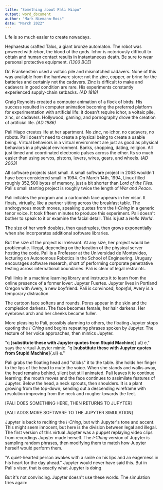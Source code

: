 ```yaml
---
title: "Something about Pali Hiapo"
output: word_document
author: "Mark Niemann-Ross"
date: "March 2022"
---
```


Life is so much easier to create nowadays.

Hephaestus crafted Talos, a giant bronze automaton. The robot was powered with *ichor*, the blood of the gods. Ichor is notoriously difficult to obtain and human contact results in instantaneous death. Be sure to wear personal protective equipment. *(1300 BCE)*

Dr. Frankenstein used a voltaic pile and mismatched cadavers. None of this was available from the hardware store: not the zinc, copper, or brine for the batteries and certainly not the cadavers. Zinc is difficult to make and cadavers in good condition are rare. His experiments constantly experienced supply-chain setbacks. *(AD 1818)*

Craig Reynolds created a computer animation of a flock of birds. His success resulted in computer animation becoming the preferred platform for experimentation with artificial life: it doesn't require ichor, a voltaic pile, zinc, or cadavers. Hollywood, gaming, and pornography drove the creation of artificial life. *(AD 1986)*

Pali Hiapo creates life at her apartment. No zinc, no ichor, no cadavers, no robots. Pali doesn't need to create a physical being to create a usable being. Virtual behaviors in a virtual environment are just as good as physical behaviors in a physical environment. Banks, shopping, dating, religion. All just timed and coordinated electronic pulses across the ether. Its so much easier than using servos, pistons, levers, wires, gears, and wheels. *(AD 2063)*

All software projects start small. A small software project in 2063 wouldn't have been considered small in 1994. On March 14th, 1994, Linux filled roughly 352,500 bytes of memory, just a bit shorter than *Lord of the Flies*. Pali's small starting project is roughly twice the length of *War and Peace.*

Pali initiates the program and a cartoonish face appears in her visor. It floats, virtually, like a partner sitting across the breakfast table. The androgynous mouth moves, speaking quotes from the *I-Ching* in a generic tenor voice. It took fifteen minutes to produce this experiment. Pali doesn't bother to speak to it or examine the facial detail. This is just a *Hello World*.

The size of her work doubles, then quadruples, then grows exponentially when she incorporates additional software libraries.

But the size of the project is irrelevant. At any size, her project would be problematic. Illegal, depending on the location of the physical server hosting the code. Pali is a Professor at the Universidad de Montevideo, lecturing on Autonomous Robotics in the School of Engineering. Uruguay encourages software research, short of performing corporate penetrative testing across international boundaries. Pali is clear of legal restraints.

Pali links in a machine learning library and instructs it to learn from the online presence of a former lover: Jupyter Fuertes. Jupyter lives in Portland Oregon with Avery, a new boyfriend. Pali is convinced, *hopeful*, Avery is a temporary distraction.

The cartoon face softens and rounds. Pores appear in the skin and the complexion darkens. The face becomes female, her hair darkens. Her eyebrows arch and her cheeks become fuller.

More pleasing to Pali, possibly alarming to others, the floating Jupyter stops quoting the *I-Ching* and begins repeating phrases spoken by Jupyter. The texture of her voice approaches, then mimics Jupyter.

"q [**substitute these with Jupyter quotes from Stupid Machine**]{.ul} e," says the virtual Jupyter mimic. "q [**substitute these with Jupyter quotes from Stupid Machine**]{.ul} e."

Pali grabs the floating head and "sticks" it to the table. She holds her finger to the lips of the head to mute the voice. When she stands and walks away, the head remains behind, silent but still animated. Pali leaves it to continue learning: the mouth moves and the face continues to assimilate features of Jupyter. Below the head, a neck sprouts, then shoulders. It is a plant growing from the top-down, sending out a descending wireframe with resolution improving from the neck and rougher towards the feet.

[PALI DOES SOMETHING HERE, THEN RETURNS TO JUPYTER]

[PALI ADDS MORE SOFTWARE TO THE JUPYTER SIMULATION]

Jupyter is back to reciting the *I-Ching*, but with Jupyter's tone and accent. This might seem innocent, but here is the division between legal and illegal. The first version of this virtual Jupyter was a puppet replaying video clips from recordings Jupyter made herself. The *I-Ching* version of Jupyter is sampling random phrases, then modifying them to match how Jupyter herself would perform them.

"A quiet-hearted person awakes with a smile on his lips and an eagerness in his heart for the day ahead." Jupyter would never have said this. But in Pali's visor, that is exactly what Jupyter is doing.

But it's not convincing. Jupyter doesn't use these words. The simulation tries again:

 
